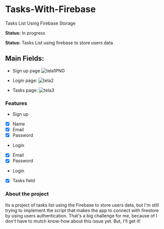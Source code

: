 # Tasks-With-Firebase
Tasks List Using Firebase Storage
<p><strong>Status:</strong> In progress</>
<p><strong>Status:</strong> Tasks List using firebase to store users data</>

## Main Fields:
+ Sign up page
![tela1PNG](https://user-images.githubusercontent.com/108962578/229967089-d1868716-f13b-4128-84d0-00f277c69708.PNG)

+ Login page:
![tela2](https://user-images.githubusercontent.com/108962578/229967360-a99a11dc-cd68-45ad-8865-4eb546c5b4c2.PNG)

+ Tasks page:
![tela3](https://user-images.githubusercontent.com/108962578/229967614-96598307-8fbc-404d-9027-325b3bccecc2.PNG)

### Features
+ Sign up                 
- [X] Name
- [X] Email
- [X] Password

+ Login
- [X] Email
- [X] Password

+ Login
- [X] Tasks field

### About the project
Its a project of tasks list using the Firebase to store users data, but I'm still trying to implement the script that makes the app to connect with firestore by using users authentication. That's a big challenge for me, because of I don't have to mutch know-how about this issue yet. But, I'll get it!
